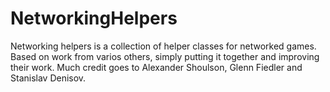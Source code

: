 # NetworkingHelpers
Networking helpers is a collection of helper classes for networked games. 
Based on work from varios others, simply putting it together and improving their work. 
Much credit goes to Alexander Shoulson, Glenn Fiedler and Stanislav Denisov.
